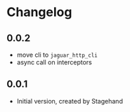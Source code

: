 # Changelog

## 0.0.2

- move cli to `jaguar_http_cli`
- async call on interceptors

## 0.0.1

- Initial version, created by Stagehand
